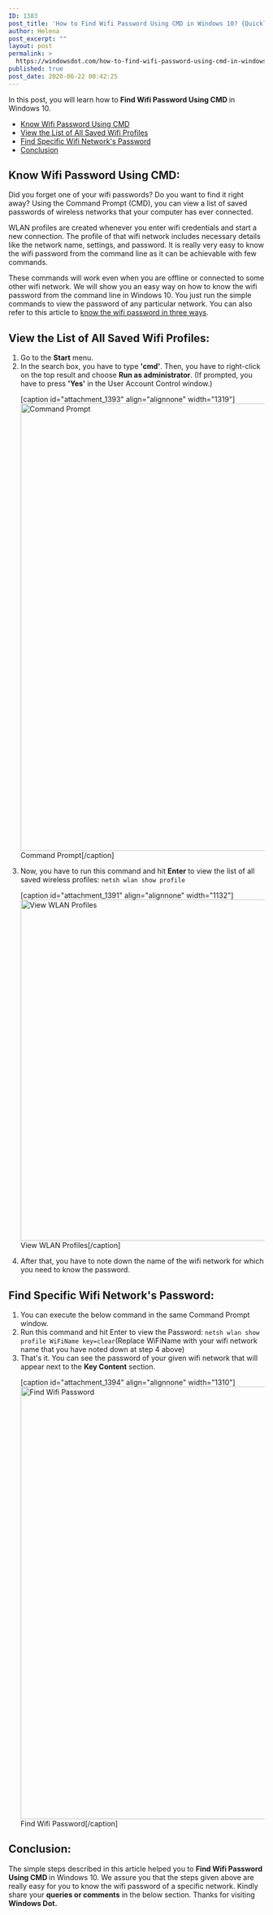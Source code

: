 ```yaml
---
ID: 1383
post_title: 'How to Find Wifi Password Using CMD in Windows 10? {Quickly}'
author: Helena
post_excerpt: ""
layout: post
permalink: >
  https://windowsdot.com/how-to-find-wifi-password-using-cmd-in-windows-10-quickly/
published: true
post_date: 2020-06-22 00:42:25
---
```

In this post, you will learn how to <strong>Find Wifi Password Using CMD </strong>in Windows 10.
<ul class="toc">
 	<li><a href="#1">Know Wifi Password Using CMD</a></li>
 	<li><a href="#2">View the List of All Saved Wifi Profiles</a></li>
 	<li><a href="#3">Find Specific Wifi Network's Password</a></li>
 	<li><a href="#4">Conclusion</a></li>
</ul>
<h2 id="1">Know Wifi Password Using CMD:</h2>
Did you forget one of your wifi passwords? Do you want to find it right away? Using the Command Prompt (CMD), you can view a list of saved passwords of wireless networks that your computer has ever connected.

WLAN profiles are created whenever you enter wifi credentials and start a new connection. The profile of that wifi network includes necessary details like the network name, settings, and password. It is really very easy to know the wifi password from the command line as it can be achievable with few commands.

These commands will work even when you are offline or connected to some other wifi network. We will show you an easy way on how to know the wifi password from the command line in Windows 10. You just run the simple commands to view the password of any particular network. You can also refer to this article to <a href="https://windowsdot.com/how-to-find-saved-wi-fi-passwords-in-windows-10-3-easy-ways/">know the wifi password in three ways</a>.
<h2 id="2">View the List of All Saved Wifi Profiles:</h2>
<ol>
 	<li>Go to the <strong>Start</strong> menu.</li>
 	<li>In the search box, you have to type <strong>'cmd'</strong>. Then, you have to right-click on the top result and choose <strong>Run as administrator</strong>. (If prompted, you have to press <strong>'Yes'</strong> in the User Account Control window.)

[caption id="attachment_1393" align="alignnone" width="1319"]<img class="size-full wp-image-1393" src="https://windowsdot.com/wp-content/uploads/2020/06/wi1.png" alt="Command Prompt" width="1319" height="881" /> Command Prompt[/caption]</li>
 	<li>Now, you have to run this command and hit <strong>Enter</strong> to view the list of all saved wireless profiles: <code>netsh wlan show profile</code>

[caption id="attachment_1391" align="alignnone" width="1132"]<img class="size-full wp-image-1391" src="https://windowsdot.com/wp-content/uploads/2020/06/wi3.png" alt="View WLAN Profiles" width="1132" height="672" /> View WLAN Profiles[/caption]</li>
 	<li>After that, you have to note down the name of the wifi network for which you need to know the password.</li>
</ol>
<h2 id="3">Find Specific Wifi Network's Password:</h2>
<ol>
 	<li>You can execute the below command in the same Command Prompt window.</li>
 	<li>Run this command and hit Enter to view the Password: <code>netsh wlan show profile WiFiName key=clear</code>(Replace WiFiName with your wifi network name that you have noted down at step 4 above)</li>
 	<li>That's it. You can see the password of your given wifi network that will appear next to the <strong>Key Content</strong> section.

[caption id="attachment_1394" align="alignnone" width="1310"]<img class="size-full wp-image-1394" src="https://windowsdot.com/wp-content/uploads/2020/06/wi2.png" alt="Find Wifi Password" width="1310" height="852" /> Find Wifi Password[/caption]</li>
</ol>
<h2 id="4">Conclusion:</h2>
The simple steps described in this article helped you to <strong>Find Wifi Password Using CMD </strong>in Windows 10. We assure you that the steps given above are really easy for you to know the wifi password of a specific network. Kindly share your <strong>queries or comments</strong> in the below section. Thanks for visiting <b>Windows Dot.</b>